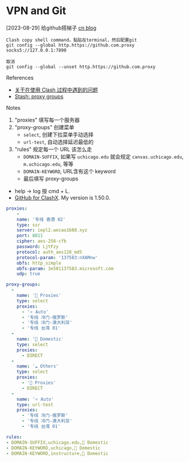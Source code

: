 # VPN and Git

[2023-08-29] 给github搭梯子
[cn blog](https://www.cnblogs.com/orion-orion/p/17305406.html)
```
Clash copy shell command，黏贴在terminal，然后配置git
git config --global http.https://github.com.proxy socks5://127.0.0.1:7890

取消
git config --global --unset http.https://github.com.proxy
```

References
- [关于在使用 Clash 过程中遇到的问题](https://benjamingao.github.io/2019/03/02/%E5%85%B3%E4%BA%8E%E5%9C%A8%E4%BD%BF%E7%94%A8-Clash-%E8%BF%87%E7%A8%8B%E4%B8%AD%E9%81%87%E5%88%B0%E7%9A%84%E9%97%AE%E9%A2%98/)
- [Stash: proxy groups](https://stash.wiki/proxy-protocols/proxy-groups)

Notes
1. "proxies" 填写每一个服务器
2. "proxy-groups" 创建菜单
    - `select`, 创建下拉菜单手动选择
    - `url-test`, 自动选择延迟最低的
3. "rules" 规定每一个 URL 该怎么走
    - `DOMAIN-SUFFIX`, 如果写 `uchicago.edu` 就会规定 `canvas.uchicago.edu`, `m.uchicago.edu`, 等等
    - `DOMAIN-KEYWORD`, URL含有这个 keyword
    - 最后填写 proxy-groups
- help -> log 按 cmd + L. 
- [GitHub for ClashX](https://github.com/yichengchen/clashX/releases). My version is 1.50.0.



```yaml
proxies:
    -
    name: '专线 香港 02'
    type: ssr
    server: iepl2.wocao1688.xyz
    port: 8011
    cipher: aes-256-cfb
    password: LjtFzy
    protocol: auth_aes128_md5
    protocol-param: '137583:nXAMnw'
    obfs: http_simple
    obfs-param: 3e581137583.microsoft.com
    udp: true

proxy-groups:
  - 
    name: '🍃 Proxies'
    type: select
    proxies:
      - '⭐️ Auto'
      - '专线 冷门-俄罗斯'
      - '专线 冷门-澳大利亚'
      - '专线 台湾 01'
  -
    name: '🍂 Domestic'
    type: select
    proxies:
      - DIRECT
  -
    name: '☁️ Others'
    type: select
    proxies:
      - '🍃 Proxies'
      - DIRECT
  -
    name: '⭐️ Auto'
    type: url-test
    proxies:
      - '专线 冷门-俄罗斯'
      - '专线 冷门-澳大利亚'
      - '专线 台湾 01'

rules:
- DOMAIN-SUFFIX,uchicago.edu,🍂 Domestic
- DOMAIN-KEYWORD,uchicago,🍂 Domestic
- DOMAIN-KEYWORD,instructure,🍂 Domestic
```
